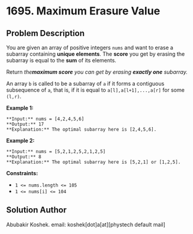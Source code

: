 # 1695\. Maximum Erasure Value

## Problem Description

You are given an array of positive integers `nums` and want to erase a
subarray containing **unique elements**. The **score** you get by erasing the
subarray is equal to the **sum** of its elements.

Return _the**maximum score** you can get by erasing **exactly one** subarray._

An array `b` is called to be a subarray of `a` if it forms a contiguous
subsequence of `a`, that is, if it is equal to `a[l],a[l+1],...,a[r]` for some
`(l,r)`.

**Example 1:**

    
    
    **Input:** nums = [4,2,4,5,6]
    **Output:** 17
    **Explanation:** The optimal subarray here is [2,4,5,6].
    

**Example 2:**

    
    
    **Input:** nums = [5,2,1,2,5,2,1,2,5]
    **Output:** 8
    **Explanation:** The optimal subarray here is [5,2,1] or [1,2,5].
    

**Constraints:**

  * `1 <= nums.length <= 105`
  * `1 <= nums[i] <= 104`

## Solution Author

Abubakir Koshek. email: koshek[dot]a[at][phystech default mail]

